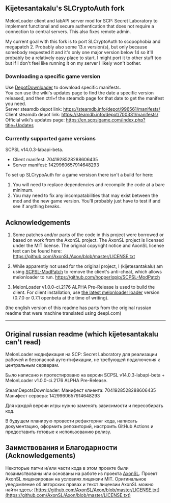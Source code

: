 ## Kijetesantakalu's SLCryptoAuth fork
MelonLoader client and labAPI server mod for SCP: Secret Laboratory to implement functional and secure authentication that does not require a connection to central servers. This also fixes remote admin.

My current goal with this fork is to port SLCryptoAuth to scopophobia and megapatch 2. Probably also some 13.x version(s), but only because somebody requested it and it's only one major version below 14 so it'll probably be a relatively easy place to start. I might port it to other stuff too but if I don't feel like running it on my server I likely won't bother.

### Downloading a specific game version
Use [DepotDownloader](https://github.com/SteamRE/DepotDownloader) to download specific manifests.  
You can use the wiki's updates page to find the date a specific version released, and then ctrl+f the steamdb page for that date to get the manifest you need.  
Server steamdb depot link: https://steamdb.info/depot/996561/manifests/  
Client steamdb depot link: https://steamdb.info/depot/700331/manifests/  
Official wiki's updates page: https://en.scpslgame.com/index.php?title=Updates

### Currently supported game versions
SCPSL v14.0.3-labapi-beta.
* Client manifest: 7041928528288606435  
* Server manifest: 1429960657914648293

To set up SLCrypoAuth for a game versison there isn't a build for here:
 1. You will need to replace dependencies and recompile the code at a bare minimum.
 2. You may need to fix any incompatabilities that may exist between the mod and the new game version. You'll probably just have to test if and see if anything breaks.

## Acknowledgements

1. Some patches and/or parts of the code in this project were borrowed or based on work from the AxonSL project. The AxonSL project is licensed under the MIT license. The original copyright notice and AxonSL license text can be found here: https://github.com/AxonSL/Axon/blob/master/LICENSE.txt

2. While apparently not used for the original project, I (kijetesantakalu) am using [SCPSL-ModPatch](https://github.com/hopperlopip/SCPSL-ModPatch) to remove the client's anti-cheat, which allows melonloader to run. https://github.com/hopperlopip/SCPSL-ModPatch

3. MelonLoader v1.0.0-ci.2176 ALPHA Pre-Release is used to build the client. For client installation, use [the latest melonloader loader](https://melonloader.co/download) version (0.7.0 or 0.7.1 openbeta at the time of writing).

(the english version of this readme has parts from the original russian readme that were machine translated using deepl.com)
<hr>

## Original russian readme (which kijetesantakalu can't read)
MelonLoader модификация на SCP: Secret Laboratory для реализации рабочей и безопасной аутентификации, не требующей подключения к центральным серверам.

Было написано и протестировано на версии SCPSL v14.0.3-labapi-beta + MelonLoader v1.0.0-ci.2176 ALPHA Pre-Release.

SteamDepotsDownloader:
Манифест клиента: 7041928528288606435
Манифест сервера: 1429960657914648293

Для каждой версии игры нужно заменять зависимости и пересобирать код.

В будущем планирую провести рефакторинг кода, написать документацию, оформить репозиторий, настроить GitHub Actions и предоставить готовые к использованию релизу.

## Заимствования и Благодарности (Acknowledgements)

Некоторые патчи и/или части кода в этом проекте были позаимствованы или основаны на работе из проекта [AxonSL](https://github.com/AxonSL/Axon).
Проект AxonSL лицензирован на условиях лицензии MIT. Оригинальное уведомление об авторских правах и текст лицензии AxonSL можно найти здесь:
[https://github.com/AxonSL/Axon/blob/master/LICENSE.txt](https://github.com/AxonSL/Axon/blob/master/LICENSE.txt)
